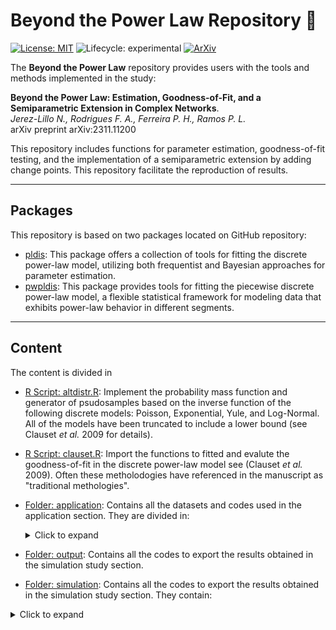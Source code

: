 
# Beyond the Power Law Repository 🚀

<!-- badges: start -->
[![License: MIT](https://img.shields.io/badge/License-MIT-yellow.svg)](./LICENSE)
![Lifecycle: experimental](https://img.shields.io/badge/Lifecycle-Experimental-steelblue)
[![ArXiv](https://img.shields.io/badge/ArXiv-2311.11200-red)](https://arxiv.org/abs/2311.11200)
<!-- badges: end -->

The **Beyond the Power Law** repository provides users with the tools and methods implemented in the study:

**Beyond the Power Law: Estimation, Goodness-of-Fit, and a Semiparametric Extension in Complex Networks**.  
*Jerez-Lillo N., Rodrigues F. A., Ferreira P. H., Ramos P. L.*  
arXiv preprint arXiv:2311.11200 

This repository includes functions for parameter estimation, goodness-of-fit testing, and the implementation of a semiparametric extension by adding change points. This repository facilitate the reproduction of results.

---

## Packages

This repository is based on two packages located on GitHub repository:

- [pldis](https://github.com/njerezlillo/pldis): This package offers a collection of tools for fitting the discrete power-law model, utilizing both frequentist and Bayesian approaches for parameter estimation.
- [pwpldis](https://github.com/njerezlillo/pwpldis): This package provides tools for fitting the piecewise discrete power-law model, a flexible statistical framework for modeling data that exhibits power-law behavior in different segments.

---

## Content

The content is divided in 

- [R Script: altdistr.R](./altdistr.R): Implement the probability mass function and generator of psudosamples based on the inverse function of the following discrete models: Poisson, Exponential, Yule, and Log-Normal. All of the models have been truncated to include a lower bound (see Clauset *et al.* 2009 for details). 
- [R Script: clauset.R](./clauset.R): Import the functions to fitted and evalute the goodness-of-fit in the discrete power-law model see (Clauset *et al.* 2009). Often these metholodogies have referenced in the manuscript as "traditional methologies".
- [Folder: application](./application): Contains all the datasets and codes used in the application section. They are divided in:

  <details>
  <summary> Click to expand </summary>

  [Folder: ICON](./application/icon)

  [Folder: MobyDick](./application/mobydick)

  <details>
  
- [Folder: output](./output): Contains all the codes to export the results obtained in the simulation study section.

- [Folder: simulation](./simulation): Contains all the codes to export the results obtained in the simulation study section. They contain:

<details>
<summary> Click to expand </summary>

[Folder: results](./application/results)

[R Codes](./application/icon/code_icon.R): blablabla

<details>




## References  

[**Power-law distributions in empirical data**](https://doi.org/10.1137/070710111)  
*Clauset A., Shalizi C. R., Newman M. E. J.*  
SIAM Review, 51(4), 661–703 (2009)
